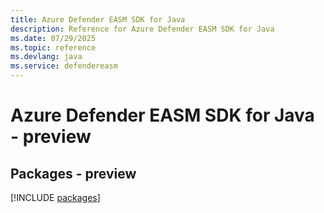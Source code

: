 ```yaml
---
title: Azure Defender EASM SDK for Java
description: Reference for Azure Defender EASM SDK for Java
ms.date: 07/29/2025
ms.topic: reference
ms.devlang: java
ms.service: defendereasm
---
```

# Azure Defender EASM SDK for Java - preview
## Packages - preview
[!INCLUDE [packages](defender-easm-index.md)]